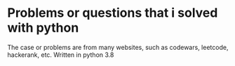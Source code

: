 # Problems or questions that i solved with python

The case or problems are from many websites, such as codewars, leetcode, hackerank, etc.
Written in python 3.8
